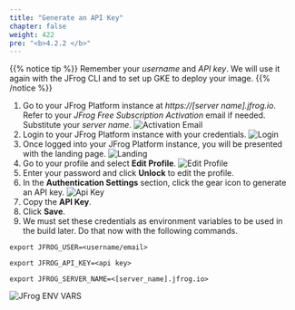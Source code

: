 ```yaml
---
title: "Generate an API Key"
chapter: false
weight: 422
pre: "<b>4.2.2 </b>"
---
```


{{% notice tip %}}
Remember your _username_ and _API key_. We will use it again with the JFrog CLI and to set up GKE to deploy your image.
{{% /notice %}}

1. Go to your JFrog Platform instance at _https://[server name].jfrog.io_. Refer to your _JFrog Free Subscription Activation_ email if needed. Substitute your _server name_.
![Activation Email](https://raw.githubusercontent.com/manishrps/gcp-gke-workshop/master/docs/images/activation-email.png)
2. Login to your JFrog Platform instance with your credentials.
![Login](https://raw.githubusercontent.com/manishrps/gcp-gke-workshop/master/docs/images/login.png)
3. Once logged into your JFrog Platform instance, you will be presented with the landing page.
![Landing](https://raw.githubusercontent.com/manishrps/gcp-gke-workshop/master/docs/images/landing.png)
4. Go to your profile and select **Edit Profile**.
![Edit Profile](https://raw.githubusercontent.com/manishrps/gcp-gke-workshop/master/docs/images/edit-profile.png)
5. Enter your password and click **Unlock** to edit the profile.
6. In the **Authentication Settings** section, click the gear icon to generate an API key.
![Api Key](https://raw.githubusercontent.com/manishrps/gcp-gke-workshop/master/docs/images/api-key.png)
7. Copy the **API Key**.
8. Click **Save**.
9. We must set these credentials as environment variables to be used in the build later. Do that now with the following commands.

``
export JFROG_USER=<username/email>
``

``
export JFROG_API_KEY=<api key>
``

``
export JFROG_SERVER_NAME=<[server_name].jfrog.io>
``

![JFrog ENV VARS](https://raw.githubusercontent.com/manishrps/gcp-gke-workshop/master/docs/images/jfrog-env-vars.png)



